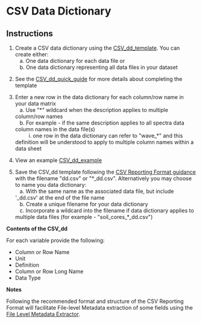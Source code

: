 # CSV Data Dictionary

## Instructions

1. Create a CSV data dictionary using the [CSV\_dd\_template](https://github.com/ess-dive-community/essdive-file-level-metadata/blob/master/CSV_dd/CSV_dd_template.xlsx).  You can create either:  
&nbsp;&nbsp;&nbsp;a. One data dictionary for each data file or  
&nbsp;&nbsp;&nbsp;b. One data dictionary representing all data files in your dataset    

2. See the [CSV\_dd\_quick\_guide](csv_dd_quick_guide.md) for more details about completing the template  
3. Enter a new row in the data dictionary for each column/row name in your data matrix  
&nbsp;&nbsp;&nbsp;a. Use "\*" wildcard when the description applies to multiple column/row names  
&nbsp;&nbsp;&nbsp;b. For example - if the same description applies to all spectra data column names in the data file(s)   
&nbsp;&nbsp;&nbsp;&nbsp;&nbsp;&nbsp;&nbsp;&nbsp;&nbsp;i. one row in the data dictionary can refer to "wave_\*\" and this definition will be understood to apply to multiple column names within a data sheet     
            
4. View an example [CSV\_dd\_example](csv_dd_example.md)  

5. Save the CSV\_dd template following the [CSV Reporting Format guidance](https://github.com/ess-dive-community/essdive-csv-structure) with the filename "dd.csv" or "\*\_dd.csv". Alternatively you may choose to name you data dictionary:  
&nbsp;&nbsp;&nbsp;a. With the same name as the associated data file, but include '\_dd.csv' at the end of the file name  
&nbsp;&nbsp;&nbsp;b. Create a unique filename for your data dictionary  
&nbsp;&nbsp;&nbsp;c. Incorporate a wildcard into the filename if data dictionary applies to multiple data files (for example - "soil_cores_\*\_dd.csv")  

**Contents of the CSV\_dd**

For each variable provide the following:

* Column or Row Name  
* Unit  
* Definition  
* Column or Row Long Name    
* Data Type  

**Notes**  

Following the recommended format and structure of the CSV Reporting Format will facilitate File-level Metadata extraction of some fields using the [File Level Metadata Extractor](https://code.ornl.gov/ngee-arctic/ess-dive-meta).

